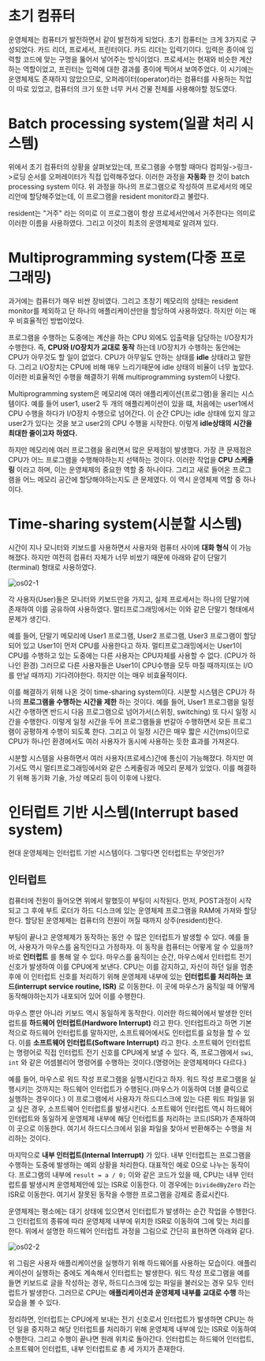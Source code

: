 # 초기 컴퓨터
운영체제는 컴퓨터가 발전하면서 같이 발전하게 되었다. 초기 컴퓨터는 크게 3가지로 구성되었다. 카드 리더, 프로세서, 프린터이다. 카드 리더는 입력기이다. 입력은 종이에 입력할 코드에 맞는 구멍을 뚫어서 넣어주는 방식이었다. 프로세서는 현재와 비슷한 계산하는 역할이었고, 프린터는 입력에 대한 결과를 종이에 찍어서 보여주었다. 이 시기에는 운영체제도 존재하지 않았으므로, 오퍼레이터(operator)라는 컴퓨터를 사용하는 직업이 따로 있었고, 컴퓨터의 크기 또한 너무 커서 건물 전체를 사용해야할 정도였다.


# Batch processing system(일괄 처리 시스템)
위에서 초기 컴퓨터의 상황을 살펴보았는데, 프로그램을 수행할 때마다 컴파일->링크->로딩 순서를 오퍼레이터가 직접 입력해주었다. 이러한 과정을 **자동화** 한 것이 batch processing system 이다. 위 과정을 하나의 프로그램으로 작성하여 프로세서의 메모리안에 할당해주었는데, 이 프로그램을 resident monitor라고 불렀다.

resident는 "거주" 라는 의미로 이 프로그램이 항상 프로세서안에서 거주한다는 의미로 이러한 이름을 사용하였다. 그리고 이것이 최초의 운영체제로 알려져 있다.

# Multiprogramming system(다중 프로그래밍)
과거에는 컴퓨터가 매우 비싼 장비였다. 그리고 초창기 메모리의 상태는 resident monitor를 제외하고 단 하나의 애플리케이션만을 할당하여 사용하였다. 하지만 이는 매우 비효율적인 방법이었다.

프로그램을 수행하는 도중에는 계산을 하는 CPU 외에도 입출력을 담당하는 I/O장치가 수행한다. 즉, **CPU와 I/O장치가 교대로 동작** 하는데 I/O장치가 수행하는 동안에는 CPU가 아무것도 할 일이 없었다. CPU가 아무일도 안하는 상태를 **idle** 상태라고 말한다. 그리고 I/O장치는 CPU에 비해 매우 느리기때문에 idle 상태의 비율이 너무 높았다. 이러한 비효율적인 수행을 해결하기 위해 multiprogramming system이 나왔다.

Multiprogramming system은 메모리에 여러 애플리케이션(프로그램)을 올리는 시스템이다. 예를 들어 user1, user2 두 개의 애플리케이션이 있을 떄, 처음에는 user1에서 CPU 수행을 하다가 I/O장치 수행으로 넘어간다. 이 순간 CPU는 idle 상태에 있지 않고 user2가 있다는 것을 보고 user2의 CPU 수행을 시작한다. 이렇게 **idle상태의 시간을 최대한 줄이고자 하였다.**

하지만 메모리에 여러 프로그램을 올리면서 많은 문제점이 발생했다. 가장 큰 문제점은 CPU가 어느 프로그램을 수행해야하는지 선택하는 것이다. 이러한 작업을 **CPU 스케줄링** 이라고 하며, 이는 운영체제의 중요한 역할 중 하나이다. 그리고 새로 들어온 프로그램을 어느 메모리 공간에 할당해야하는지도 큰 문제였다. 이 역시 운영체제 역할 중 하나이다.

# Time-sharing system(시분할 시스템)
시간이 지나 모니터와 키보드를 사용하면서 사용자와 컴퓨터 사이에 **대화 형식** 이 가능해졌다. 하지만 여전히 컴퓨터 자체가 너무 비쌌기 때문에 아래와 같이 단말기(terminal) 형태로 사용하였다.

![os02-1](https://user-images.githubusercontent.com/34755287/53879652-5b9ca800-4052-11e9-9c96-e6e4175b0118.png)

각 사용자(User)들은 모니터와 키보드만을 가지고, 실제 프로세서는 하나의 단말기에 존재하여 이를 공유하여 사용하였다. 멀티프로그래밍에서는 이와 같은 단말기 형태에서 문제가 생긴다.

예를 들어, 단말기 메모리에 User1 프로그램, User2 프로그램, User3 프로그램이 할당되어 있고 User1이 먼저 CPU를 사용한다고 하자. 멀티프로그래밍에서는 User1이 CPU를 수행하고 있는 도중에는 다른 사용자는 CPU자체를 사용할 수 없다. (CPU가 하나인 환경) 그러므로 다른 사용자들은 User1이 CPU수행을 모두 마칠 때까지(또는 I/O를 만날 때까지) 기다려야한다. 하지만 이는 매우 비효율적이다.

이를 해결하기 위해 나온 것이 time-sharing system이다. 시분할 시스템은 CPU가 하나의 **프로그램을 수행하는 시간을 제한** 하는 것이다. 예를 들어, User1 프로그램을 일정 시간 수행하면 반드시 다음 프로그램으로 넘어가서(스위칭, switching) 또 다시 일정 시간을 수행한다. 이렇게 일정 시간을 두어 프로그램들을 번갈아 수행하면서 모든 프로그램이 공평하게 수행이 되도록 한다. 그리고 이 일정 시간은 매우 짧은 시간(ms)이므로 CPU가 하나인 환경에서도 여러 사용자가 동시에 사용하는 듯한 효과를 가져온다.

시분할 시스템을 사용하면서 여러 사용자(프로세스)간에 통신이 가능해졌다. 하지만 여기서도 역시 멀티프로그래밍에서와 같은 스케줄링과 메모리 문제가 있었다. 이를 해결하기 위해 동기화 기술, 가상 메모리 등이 이후에 나왔다.


# 인터럽트 기반 시스템(Interrupt based system)
현대 운영체제는 인터럽트 기반 시스템이다. 그렇다면 인터럽트는 무엇인가?

## 인터럽트
컴퓨터에 전원이 들어오면 위에서 말했듯이 부팅이 시작된다. 먼저, POST과정이 시작되고 그 후에 부트 로더가 하드 디스크에 있는 운영체제 프로그램을 RAM에 가져와 할당한다. 할당된 운영체제는 컴퓨터의 전원이 꺼질 때까지 상주(resident)한다.

부팅이 끝나고 운영체제가 동작하는 동안 수 많은 인터럽트가 발생할 수 있다. 예를 들어, 사용자가 마우스를 움직인다고 가정하자. 이 동작을 컴퓨터는 어떻게 알 수 있을까? 바로 **인터럽트** 를 통해 알 수 있다. 마우스를 움직이는 순간, 마우스에서 인터럽트 전기 신호가 발생하여 이를 CPU에게 보낸다. CPU는 이를 감지하고, 자신이 하던 일을 멈춘 후에 이 인터럽트 신호를 처리하기 위해 운영체제 내부에 있는 **인터럽트를 처리하는 코드(interrupt service routine, ISR)** 로 이동한다. 이 곳에 마우스가 움직일 때 어떻게 동작해야하는지가 내포되어 있어 이를 수행한다.

마우스 뿐만 아니라 키보드 역시 동일하게 동작한다. 이러한 하드웨어에서 발생한 인터럽트를 **하드웨어 인터럽트(Hardwore Interrupt)** 라고 한다. 인터럽트라고 하면 기본적으로 하드웨어 인터럽트를 말하지만, 소프트웨어에서도 인터럽트를 요청을 할 수 있다. 이를 **소프트웨어 인터럽트(Software Interrupt)** 라고 한다. 소프트웨어 인터럽트는 명령어로 직접 인터럽트 전기 신호를 CPU에게 보낼 수 있다. 즉, 프로그램에서 `swi`, `int` 와 같은 어셈블리어 명령어를 수행하는 것이다.(명령어는 운영체제마다 다르다.)

예를 들어, 마우스로 워드 작성 프로그램을 실행시킨다고 하자. 워드 작성 프로그램을 실행시키는 것까지는 하드웨어 인터럽트가 수행된다.(마우스가 이동하여 더블 클릭으로 실행하는 경우이다.) 이 프로그램에서 사용자가 하드디스크에 있는 다른 워드 파일을 읽고 싶은 경우, 소프트웨어 인터럽트를 발생시킨다. 소프트웨어 인터럽트 역시 하드웨어 인터럽트와 동일하게 운영체제 내부에 해당 인터럽트를 처리하는 코드(ISR)가 존재하여 이 곳으로 이동한다. 여기서 하드디스크에서 읽을 파일을 찾아서 반환해주는 수행을 처리하는 것이다.

마지막으로 **내부 인터럽트(Internal Interrupt)** 가 있다. 내부 인터럽트는 프로그램을 수행하는 도중에 발생하는 예외 상황을 처리한다. 대표적인 예로 0으로 나누는 동작이다. 프로그램의 내부에 `result = a / 0;` 이와 같은 코드가 있을 때, CPU는 내부 인터럽트를 발생시켜 운영체제안에 있는 ISR로 이동한다. 이 경우에는 `DividedByZero` 라는 ISR로 이동한다. 여기서 잘못된 동작을 수행한 프로그램을 강제로 종료시킨다.

운영체제는 평소에는 대기 상태에 있으면서 인터럽트가 발생하는 순간 작업을 수행한다. 그 인터럽트의 종류에 따라 운영체제 내부에 위치한 ISR로 이동하여 그에 맞는 처리를 한다. 위에서 설명한 하드웨어 인터럽트 과정을 그림으로 간단히 표현하면 아래와 같다.

![os02-2](https://user-images.githubusercontent.com/34755287/53879653-5b9ca800-4052-11e9-8766-32d6902b5a43.png)

위 그림은 사용자 애플리케이션을 실행하기 위해 하드웨어를 사용하는 모습이다. 애플리케이션이 실행하는 중에도 계속해서 인터럽트는 발생한다. 워드 작성 프로그램을 예를 들면 키보드로 글을 작성하는 경우, 하드디스크에 있는 파일을 불러오는 경우 모두 인터럽트가 발생한다. 그러므로 CPU는 **애플리케이션과 운영체제 내부를 교대로 수행** 하는 모습을 볼 수 있다.

정리하면, 인터럽트는 CPU에게 보내는 전기 신호로서 인터럽트가 발생하면 CPU는 하던 일을 중지하고 해당 인터럽트를 처리하기 위해 운영체제 내부에 있는 ISR로 이동하여 수행한다. 그리고 수행이 끝나면 원래 위치로 돌아간다. 인터럽트는 하드웨어 인터럽트, 소프트웨어 인터럽트, 내부 인터럽트로 총 세 가지가 존재한다.

